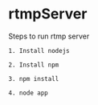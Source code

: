 # rtmpServer

Steps to run rtmp server
	
	1. Install nodejs

	2. Install npm

	3. npm install

	4. node app


